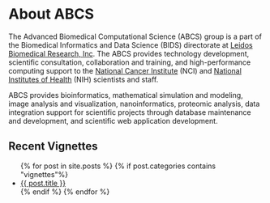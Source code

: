 # About ABCS

The Advanced Biomedical Computational Science (ABCS) group is a part of the Biomedical Informatics and Data Science (BIDS) directorate at [Leidos Biomedical Research, Inc](https://www.leidos.com/company/subsidiaries/leidos-biomedical-research). The ABCS provides technology development, scientific consultation, collaboration and training, and high-performance computing support to the [National Cancer Institute](https://www.cancer.gov) (NCI) and [National Institutes of Health](https://www.nih.gov) (NIH) scientists and staff.

ABCS provides bioinformatics, mathematical simulation and modeling, image analysis and visualization, nanoinformatics, proteomic analysis, data integration support for scientific projects through database maintenance and development, and scientific web application development.

## Recent Vignettes

<ul>
    {% for post in site.posts %}
    {% if post.categories contains "vignettes"%}
        <li>
            <a href="{{ "/" | absolute_url }}{{ post.url }}">{{ post.title }}</a>
        </li>
    {% endif %}
    {% endfor %}
</ul>